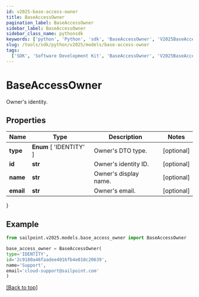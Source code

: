 ```yaml
---
id: v2025-base-access-owner
title: BaseAccessOwner
pagination_label: BaseAccessOwner
sidebar_label: BaseAccessOwner
sidebar_class_name: pythonsdk
keywords: ['python', 'Python', 'sdk', 'BaseAccessOwner', 'V2025BaseAccessOwner']
slug: /tools/sdk/python/v2025/models/base-access-owner
tags:
  ['SDK', 'Software Development Kit', 'BaseAccessOwner', 'V2025BaseAccessOwner']
---
```


# BaseAccessOwner

Owner's identity.

## Properties

| Name      | Type                    | Description           | Notes      |
| --------- | ----------------------- | --------------------- | ---------- |
| **type**  | **Enum** [ 'IDENTITY' ] | Owner's DTO type.     | [optional] |
| **id**    | **str**                 | Owner's identity ID.  | [optional] |
| **name**  | **str**                 | Owner's display name. | [optional] |
| **email** | **str**                 | Owner's email.        | [optional] |

}

## Example

```python
from sailpoint.v2025.models.base_access_owner import BaseAccessOwner

base_access_owner = BaseAccessOwner(
type='IDENTITY',
id='2c9180a46faadee4016fb4e018c20639',
name='Support',
email='cloud-support@sailpoint.com'
)

```

[[Back to top]](#)
